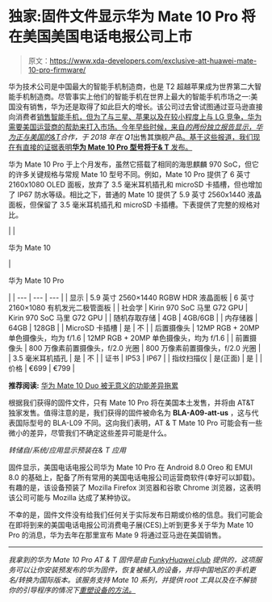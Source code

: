 # 独家:固件文件显示华为 Mate 10 Pro 将在美国美国电话电报公司上市

> 原文：<https://www.xda-developers.com/exclusive-att-huawei-mate-10-pro-firmware/>

华为技术公司是中国最大的智能手机制造商，也是 T2 超越苹果成为世界第二大智能手机制造商。尽管事实上他们的智能手机在世界上最大的智能手机市场之一:美国没有销售，华为还是取得了如此巨大的增长。该公司过去曾试图通过亚马逊直接向消费者[销售智能手机，但为了与三星、苹果以及在较小程度上与 LG 竞争，华为需要美国运营商的帮助来打入市场。今年早些时候，来自*的两份独立报告显示，华为*](https://www.xda-developers.com/mate-9-hands-on-at-ces/)*[正与美国的&T](https://www.xda-developers.com/huawei-is-working-with-att-in-hopes-to-have-their-phones-sold-in-the-u-s/)合作，于 2018 年在 Q1*出售其旗舰产品[。基于这些报道，我们现在有直接的证据表明**华为 Mate 10 Pro 型号将于& T** 发布。](https://www.xda-developers.com/att-carry-a-huawei-flagship/)

华为 Mate 10 Pro 于上个月发布，虽然它搭载了相同的海思麒麟 970 SoC，但它的许多关键规格与常规 Mate 10 型号不同。例如，Mate 10 Pro 提供了 6 英寸 2160x1080 OLED 面板，放弃了 3.5 毫米耳机插孔和 microSD 卡插槽，但也增加了 IP67 防水等级。相比之下，普通的 Mate 10 提供了 5.9 英寸 2560x1440 液晶面板，但保留了 3.5 毫米耳机插孔和 microSD 卡插槽。下表提供了完整的规格对比。

|  | 

华为 Mate 10

 | 

华为 Mate 10 Pro

 |
| --- | --- | --- |
| 显示 | 5.9 英寸 2560×1440 RGBW HDR 液晶面板 | 6 英寸 2160×1080 有机发光二极管面板 |
| 社会学 | Kirin 970 SoC 马里 G72 GPU | Kirin 970 SoC 马里 G72 GPU |
| 随机存取存储 | 4GB | 4GB/6GB |
| 内存储器 | 64GB | 128GB |
| MicroSD 卡插槽 | 是 | 不 |
| 后置摄像头 | 12MP RGB + 20MP 单色摄像头，均为 f/1.6 | 12MP RGB + 20MP 单色摄像头，均为 f/1.6 |
| 前置摄像头 | 800 万像素前置摄像头，f/2.0 光圈 | 800 万像素前置摄像头，f/2.0 光圈 |
| 3.5 毫米耳机插孔 | 是 | 不 |
| 证书 | IP53 | IP67 |
| 指纹扫描仪 | 是(正面) | 是 |
| 价格 | €699 | €799 |

**推荐阅读:** [华为 Mate 10 Duo 被无意义的功能差异拖累](https://www.xda-developers.com/huawe-mate-10-pro-feature-compromises/)

根据我们获得的固件文件，只有 Mate 10 Pro 将在美国本土发售，并将由 AT&T 独家发售。值得注意的是，我们获得的固件被命名为 **BLA-A09-att-us** ，这与代表国际型号的 BLA-L09 不同。这向我们表明，AT & T Mate 10 Pro 可能会有一些微小的差异，尽管我们不确定这些差异可能是什么。

*转储自/系统/应用显示预装在& T 应用*

固件显示，美国电话电报公司华为 Mate 10 Pro 在 Android 8.0 Oreo 和 EMUI 8.0 的基础上，配备了所有常用的美国电话电报公司运营商软件(幸好可以卸载)。有趣的是，该设备预装了 Mozilla Firefox 浏览器和谷歌 Chrome 浏览器，这表明该公司可能与 Mozilla 达成了某种协议。

不幸的是，固件文件没有给我们任何关于实际发布日期或价格的信息。我们可能会在即将到来的美国电话电报公司消费电子展(CES)上听到更多关于华为 Mate 10 Pro 的消息，华为去年在那里宣布 Mate 9 将通过亚马逊在美国销售。

* * *

*我拿到的华为 Mate 10 Pro AT & T 固件是由 [FunkyHuawei.club](https://funkyhuawei.club/) 提供的，这项服务可以让你安装预发布的华为固件，恢复被植入的设备，并将中国地区的手机更名/转换为国际版本。该服务支持 Mate 10 系列，并提供 root 工具以及在不解锁你的引导程序的情况下[重塑设备的方法。](https://www.reddit.com/r/FunkyHuawei/comments/7a5sab/introducing_funkyhuawei_rebrand_tool_rebrand_any/)*